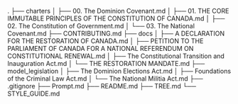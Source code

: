 .
├── charters
│   ├── 00. The Dominion Covenant.md
│   ├── 01. THE CORE IMMUTABLE PRINCIPLES OF THE CONSTITUTION OF CANADA.md
│   ├── 02. The Constitution of Government.md
│   └── 03. The National Covenant.md
├── CONTRIBUTING.md
├── docs
│   ├── A DECLARATION FOR THE RESTORATION OF CANADA.md
│   ├── PETITION TO THE PARLIAMENT OF CANADA FOR A NATIONAL REFERENDUM ON CONSTITUTIONAL RENEWAL.md
│   ├── The Constitutional Transition and Inauguration Act.md
│   └── THE RESTORATION MANDATE.md
├── model_legislation
│   ├── The Dominion Elections Act.md
│   ├── Foundations of the Criminal Law Act.md
│   └── The National Militia Act.md
├── .gitignore
├── Prompt.md
├── README.md
├── TREE.md
└── STYLE_GUIDE.md
